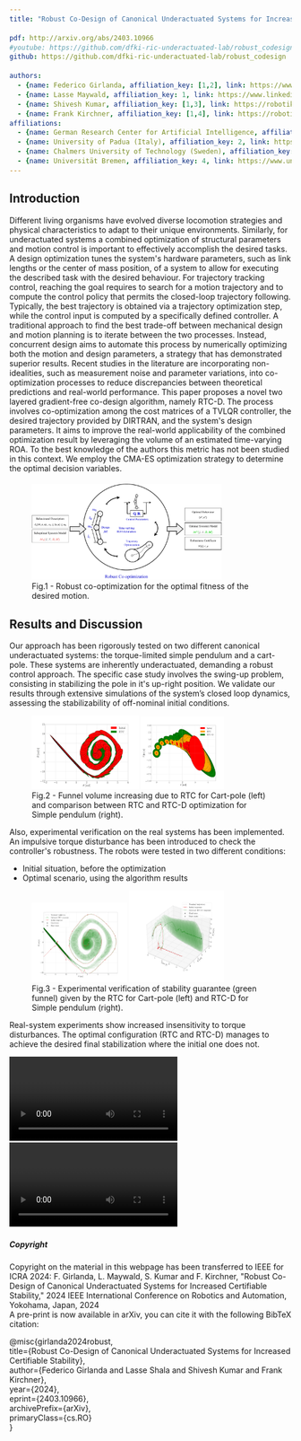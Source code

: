 ```yaml
---
title: "Robust Co-Design of Canonical Underactuated Systems for Increased Certifiable Stability"

pdf: http://arxiv.org/abs/2403.10966
#youtube: https://github.com/dfki-ric-underactuated-lab/robust_codesign/tree/main/docs/video
github: https://github.com/dfki-ric-underactuated-lab/robust_codesign

authors:
  - {name: Federico Girlanda, affiliation_key: [1,2], link: https://www.linkedin.com/in/federico-girlanda-6a3336218}
  - {name: Lasse Maywald, affiliation_key: 1, link: https://www.linkedin.com/in/lasse-jenning-shala-b8502b187}
  - {name: Shivesh Kumar, affiliation_key: [1,3], link: https://robotik.dfki-bremen.de/de/ueber-uns/mitarbeiter/shku02.html}
  - {name: Frank Kirchner, affiliation_key: [1,4], link: https://robotik.dfki-bremen.de/de/ueber-uns/mitarbeiter/frki01.html}
affiliations:
  - {name: German Research Center for Artificial Intelligence, affiliation_key: 1, link: https://robotik.dfki-bremen.de/de/startseite}
  - {name: University of Padua (Italy), affiliation_key: 2, link: https://www.dei.unipd.it/en/home-page}
  - {name: Chalmers University of Technology (Sweden), affiliation_key: 3, link: https://www.chalmers.se/en/departments/m2/}
  - {name: Universität Bremen, affiliation_key: 4, link: https://www.uni-bremen.de/robotik}
---
```


## Introduction
Different living organisms have evolved diverse locomotion strategies and physical characteristics to adapt to their unique environments. Similarly, for underactuated systems a combined optimization of structural parameters and motion control is important to effectively accomplish the desired tasks. A design optimization tunes the system's hardware parameters, such as link lengths or the  center of mass position, of a system to allow for executing the described task with the desired behaviour. For trajectory tracking control, reaching the goal requires to search for a motion trajectory and to compute the control policy that permits the closed-loop trajectory following. Typically, the best trajectory is obtained via a trajectory optimization step, while the control input is computed by a specifically defined controller. A traditional approach to find the best trade-off between mechanical design and motion planning is to iterate between the two processes. Instead, concurrent design aims to automate this process by numerically optimizing both the motion and design parameters, a strategy that has demonstrated superior results. Recent studies in the literature are incorporating non-idealities, such as measurement noise and parameter variations, into co-optimization processes to reduce discrepancies between theoretical predictions and real-world performance.
This paper proposes a novel two layered gradient-free co-design algorithm, namely RTC-D. The process involves co-optimization among the cost matrices of a TVLQR controller, the desired trajectory provided by DIRTRAN, and the system's design parameters. It aims to improve the real-world applicability of the combined optimization result by leveraging the volume of an estimated time-varying ROA. To the best knowledge of the authors this metric has not been studied in this context. We employ the CMA-ES optimization strategy to determine the optimal decision variables.

<figure>
  <img src="static/robustCodesign.png" width="80%" alt="" style="margin-top: 5px;">
  <figcaption>Fig.1 - Robust co-optimization for the optimal fitness of the desired motion.</figcaption>
</figure> 

## Results and Discussion
Our approach has been rigorously tested on two different canonical underactuated systems: the torque-limited simple pendulum and a cart-pole. These systems are inherently underactuated, demanding a robust control approach. The specific case study involves the swing-up problem, consisting in stabilizing the pole in it's up-right position. We validate our results through extensive simulations of the system’s closed loop dynamics, assessing the stabilizability of off-nominal initial conditions.

<figure>
  <img src="static/RTCcartpole.png" width="45%" alt="">
  <img src="static/RTCDpendulum.png" width="35%" alt="">
  <figcaption>Fig.2 - Funnel volume increasing due to RTC for Cart-pole (left) and comparison between RTC and RTC-D optimization  for Simple pendulum (right).</figcaption>
</figure>

Also, experimental verification on the real systems has been implemented. An impulsive torque disturbance has been introduced to check the controller's robustness. 
The robots were tested in two different conditions:
<ul>  
  <li>Initial situation, before the optimization</li>
  <li>Optimal scenario, using the algorithm results</li>
</ul>

<figure>
  <img src="static/RTCcartpoleVer.png" width="40%" alt="">
  <img src="static/RTCDpendulumVer.png" width="40%" alt="">
  <figcaption>Fig.3 - Experimental verification of stability guarantee (green funnel) given by the RTC for Cart-pole (left) and RTC-D for Simple pendulum (right).</figcaption>
</figure>

Real-system experiments show increased insensitivity to torque disturbances. The optimal configuration (RTC and RTC-D) manages to achieve the desired final stabilization where the initial one does not.

<video src="video/ExperimentCP.mp4" controls="controls" autoplay="autoplay" style="max-width: 48em;" loop="loop">
Your browser does not support the video tag.</video>
<video src="video/ExperimentSP.mp4" controls="controls" autoplay="autoplay" style="max-width: 48em;" loop="loop">
Your browser does not support the video tag.</video>

##### Copyright

Copyright on the material in this webpage has been transferred to IEEE for ICRA 2024: F. Girlanda, L. Maywald, S. Kumar and F. Kirchner, "Robust Co-Design of Canonical Underactuated Systems for Increased Certifiable Stability," 2024 IEEE International Conference on Robotics and Automation, Yokohama, Japan, 2024 <!-- , doi: TBD . -->   
A pre-print is now available in arXiv, you can cite it with the following BibTeX citation:

  @misc{girlanda2024robust,   
    title={Robust Co-Design of Canonical Underactuated Systems for Increased Certifiable Stability},   
    author={Federico Girlanda and Lasse Shala and Shivesh Kumar and Frank Kirchner},  
    year={2024},  
    eprint={2403.10966},  
    archivePrefix={arXiv},  
    primaryClass={cs.RO}  
    }
